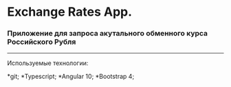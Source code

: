 # Exchange Rates App.

### Приложение для запроса акутального обменного курса Российского Рубля
------

Используемые технологии:

*git;
*Typescript;
*Angular 10;
*Bootstrap 4;



